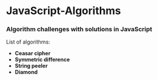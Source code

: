 # JavaScript-Algorithms

### Algorithm challenges with solutions in JavaScript

List of algorithms:

- **Ceasar cipher**
- **Symmetric difference**
- **String peeler**
- **Diamond**
